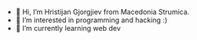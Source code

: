 - 👋 Hi, I’m Hristijan Gjorgjiev from Macedonia Strumica.
- 👀 I’m interested in programming and hacking :)
- 🌱 I’m currently learning web dev
